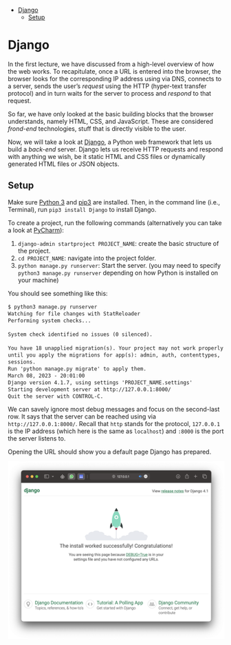 -   [Django](#django)
    -   [Setup](#setup)

# Django

In the first lecture, we have discussed from a high-level overview of
how the web works. To recapitulate, once a URL is entered into the
browser, the browser looks for the corresponding IP address using via
DNS, connects to a server, sends the user’s *request* using the HTTP
(hyper-text transfer protocol) and in turn waits for the server to
process and *respond* to that request.

So far, we have only looked at the basic building blocks that the
browser understands, namely HTML, CSS, and JavaScript. These are
considered *frond-end* technologies, stuff that is directly visible to
the user.

Now, we will take a look at [Django](https://www.djangoproject.com), a
Python web framework that lets us build a *back-end* server. Django lets
us receive HTTP requests and respond with anything we wish, be it static
HTML and CSS files or dynamically generated HTML files or JSON objects.

## Setup

Make sure [Python 3](https://www.python.org/downloads/) and
[pip3](https://pypi.org/project/pip/) are installed. Then, in the
command line (i.e., Terminal), run `pip3 install Django` to install
Django.

To create a project, run the following commands (alternatively you can
take a look at
[PyCharm](https://www.jetbrains.com/help/pycharm/creating-and-running-your-first-django-project.html)):

1.  `django-admin startproject PROJECT_NAME`: create the basic structure
    of the project.
2.  `cd PROJECT_NAME`: navigate into the project folder.
3.  `python manage.py runserver`: Start the server. (you may need to
    specify `python3 manage.py runserver` depending on how Python is
    installed on your machine)

You should see something like this:

    $ python3 manage.py runserver
    Watching for file changes with StatReloader
    Performing system checks...

    System check identified no issues (0 silenced).

    You have 18 unapplied migration(s). Your project may not work properly until you apply the migrations for app(s): admin, auth, contenttypes, sessions.
    Run 'python manage.py migrate' to apply them.
    March 08, 2023 - 20:01:00
    Django version 4.1.7, using settings 'PROJECT_NAME.settings'
    Starting development server at http://127.0.0.1:8000/
    Quit the server with CONTROL-C.

We can savely ignore most debug messages and focus on the second-last
row. It says that the server can be reached using via
`http://127.0.0.1:8000/`. Recall that `http` stands for the protocol,
`127.0.0.1` is the IP address (which here is the same as `localhost`)
and `:8000` is the port the server listens to.

Opening the URL should show you a default page Django has prepared.

![Django homepage](res/django_screenshot.png)
